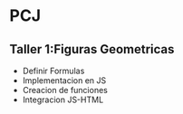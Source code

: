 # PCJ

## Taller 1:Figuras Geometricas

-   Definir Formulas
-   Implementacion en JS
-   Creacion de funciones
-   Integracion JS-HTML